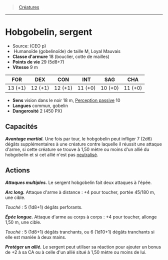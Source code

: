 ﻿---
!Monster
Family: MonsterHD
Type: Humanoïde (gobelinoïde)
Size: M
Alignment: Loyal Mauvais
ArmorClass: 18 (bouclier, cotte de mailles)
HitPoints: 29 (5d8+7)
Speed: 9 m
Strength: 13 (+1)
Dexterity: 12 (+1)
Constitution: 12 (+1)
Intelligence: 11 (+0)
Wisdom: 10 (+0)
Charisma: 11 (+0)
Senses: vision dans le noir 18 m, [Perception passive](hd_abilities_dexterity_perception_passive.md) 10
Languages: commun, gobelin
Challenge: 2 (450 PX)
Id: monsters_hd.md#hobgobelin-sergent
ParentLink: monsters_hd.md#créatures
Name: Hobgobelin, sergent
ParentName: Créatures
NameLevel: 1
Source: (CEO p)
Attributes: {}
---
> [Créatures](hd_monsters.md)

---

# Hobgobelin, sergent

- Source: (CEO p)
-  Humanoïde (gobelinoïde) de taille M, Loyal Mauvais
- **Classe d'armure** 18 (bouclier, cotte de mailles)
- **Points de vie** 29 (5d8+7)
- **Vitesse** 9 m

|FOR|DEX|CON|INT|SAG|CHA|
|---|---|---|---|---|---|
|13 (+1)|12 (+1)|12 (+1)|11 (+0)|10 (+0)|11 (+0)|

- **Sens** vision dans le noir 18 m, [Perception passive](hd_abilities_dexterity_perception_passive.md) 10
- **Langues** commun, gobelin
- **Dangerosité** 2 (450 PX)

## Capacités

**_Avantage martial._** Une fois par tour, le hobgobelin peut infliger 7 (2d6) dégâts supplémentaires à une créature contre laquelle il réussit une attaque d'arme, si cette créature se trouve à 1,50 mètre ou moins d'un allié du hobgobelin et si cet allié n'est pas [neutralisé](hd_conditions_neutralise.md).

## Actions

**_Attaques multiples._** Le sergent hobgobelin fait deux attaques à l'épée.

**_Arc long._** Attaque d'arme à distance : +4 pour toucher, portée 45/180 m, une cible.

_Touché :_ 5 (1d8+1) dégâts perforants.

**_Épée longue._** Attaque d'arme au corps à corps : +4 pour toucher, allonge 1,50 m, une cible.

_Touché :_ 5 (1d8+1) dégâts tranchants, ou 6 (1d10+1) dégâts tranchants si elle est maniée à deux mains.

**_Protéger un allié._** Le sergent peut utiliser sa réaction pour ajouter un bonus de +2 à sa CA ou à celle d'un allié situé à 1,50 mètre ou moins de lui.

